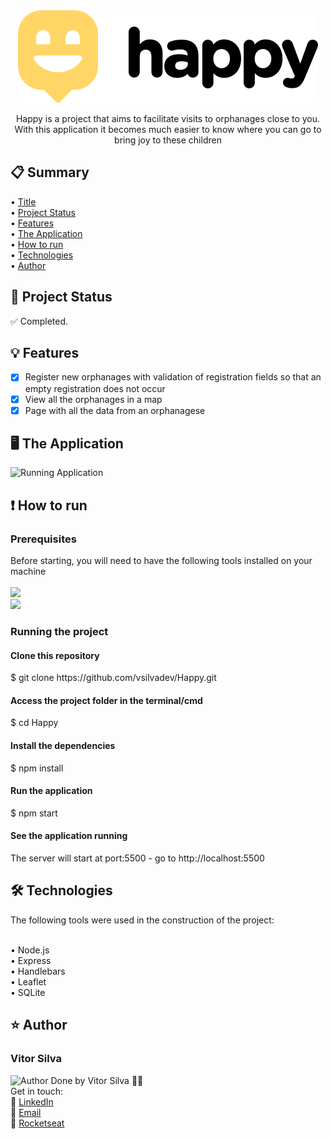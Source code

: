 <div align="center">
<a name="title"></a>
<img src="https://raw.githubusercontent.com/vsilvadev/Happy/b18c2139d98d0154a28dd989cf8dab6f42d41903/public/images/logogit.svg" alt="Proffy Logo">
</div>

<p align="center">Happy is a project that aims to facilitate visits to orphanages close to you. With this application it becomes much easier to know where you can go to bring joy to these children</p>

<h2>📋 Summary</h2>
  • <a href="#title">Title</a> <br>
  • <a href="#project_status">Project Status</a> <br>
  • <a href="#features">Features</a> <br>
  • <a href="#application">The Application</a> <br>
  • <a href="#how-to">How to run</a> <br>
  • <a href="#tech">Technologies</a> <br>
  • <a href="#author">Author</a> <br>

<h2>🚀 Project Status<a name="project_status"></a></h2>
✅ Completed.


<h2>💡 Features<a name="features"></a></h2>

- [x] Register new orphanages with validation of registration fields so that an empty registration does not occur
- [x] View all the orphanages in a map
- [x] Page with all the data from an orphanagese 

<h2>🖥 The Application<a name="application"></a></h2>
<img src="https://github.com/vsilvadev/Happy/blob/main/public/images/nlw3.gif" alt="Running Application">

<h2>❗ How to run<a name="how-to"></a></h2>
<h3>Prerequisites</h3>
Before starting, you will need to have the following tools installed on your machine<br><br>
<a href="https://git-scm.com">
<img src="https://img.shields.io/static/v1?label=Install&message=GIT&color=f14e32&style=for-the-badge"/>
</a>
<br>
<a href="https://nodejs.org">
<img src="https://img.shields.io/static/v1?label=Install&message=NODE.JS&color=43853d&style=for-the-badge"/>
</a>

<h3>Running the project</h3>
<h4>Clone this repository</h4>
$ git clone https://github.com/vsilvadev/Happy.git

<h4>Access the project folder in the terminal/cmd</h4>
$ cd Happy

<h4>Install the dependencies</h4>
$ npm install

<h4>Run the application</h4>
$ npm start

<h4>See the application running</h4>
<p>The server will start at port:5500 - go to http://localhost:5500</p>

<h2>🛠 Technologies<a name="tech"></a></h2>
The following tools were used in the construction of the project: <br><br>

• Node.js <br>
• Express <br>
• Handlebars <br>
• Leaflet <br>
• SQLite

<h2>⭐ Author<a name="author"></a></h2>

<h3>Vitor Silva</h3> 
<img src="https://avatars3.githubusercontent.com/u/60434378?s=400&u=f3497d52861de514e8a1973fd3dce8132ed7aa8d&v=4" alt="Author" width="100" height="100">
Done by Vitor Silva 👋🏽 <br>Get in touch: <br>
💼 <a href="https://www.linkedin.com/in/vitor-andre-batista-silva/">LinkedIn</a><br>
📧 <a href="mailto:vitorabsilva10@gmail.com">Email</a><br>
🚀 <a href="https://app.rocketseat.com.br/me/function">Rocketseat</a>
